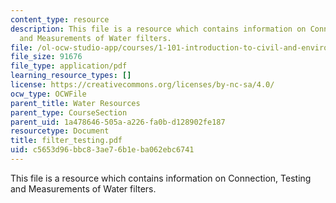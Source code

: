 ```yaml
---
content_type: resource
description: This file is a resource which contains information on Connection, Testing
  and Measurements of Water filters.
file: /ol-ocw-studio-app/courses/1-101-introduction-to-civil-and-environmental-engineering-design-i-fall-2006/c5653d96bbc83ae76b1eba062ebc6741_filter_testing.pdf
file_size: 91676
file_type: application/pdf
learning_resource_types: []
license: https://creativecommons.org/licenses/by-nc-sa/4.0/
ocw_type: OCWFile
parent_title: Water Resources
parent_type: CourseSection
parent_uid: 1a478646-505a-a226-fa0b-d128902fe187
resourcetype: Document
title: filter_testing.pdf
uid: c5653d96-bbc8-3ae7-6b1e-ba062ebc6741
---
```

This file is a resource which contains information on Connection, Testing and Measurements of Water filters.